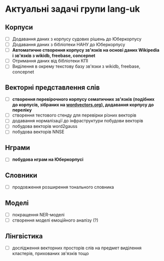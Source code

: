 # Актуальні задачі групи lang-uk

## Корпуси

- [ ] Додавання даних з корпусу судових рішень до Юберкорпусу
- [ ] Додавання даних з бібліотеки НАНУ до Юберкорпусу
- [ ] **Автоматичне створення корпусу зв'язків на основі даних Wikipedia і зв'язків з wikidb, freebase, concepnet**
- [ ] Отримання даних від бібліотеки КПІ
- [ ] Виділення в окрему текстову базу зв'язки з wikidb, freebase, concepnet

## Векторні представлення слів

- [ ] **створення перевірочного корпусу сематичних зв'язків (подібних до корпусів, зібраних на [wordvectors.org](http://wordvectors.org/suite.php)), додавання корпусу до переліку**
- [ ] створення тестового стенду для перевірки різних векторів
- [ ] додавання нормалізації до інфраструктури побудови векторів
- [ ] побудова векторів word2gauss
- [ ] побудова векторів NNSE

## Нграми

- [ ] **побудова нграм на Юберкорпусі**


## Словники

- [ ] продовження розширення тонального словника


## Моделі 

- [ ] покращення NER-моделі
- [ ] створення моделі емоційного аналізу (?)

## Лінгвістика

- [ ] дослідження векторних просторів слів на предмет виділення кластерів, прихованих зв'язків тощо 
